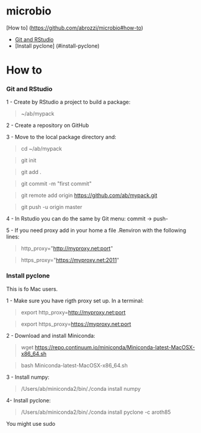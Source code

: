 # microbio

[How to] (https://github.com/abrozzi/microbio#how-to)

* [Git and RStudio](#git-and-rstudio)
* [Install pyclone] (#install-pyclone)

How to
====

### Git and RStudio 

1 - Create by RStudio a project to build a package:

> ~/ab/mypack

2 - Create a repository on GitHub

3 - Move to the local package directory and:

> cd ~/ab/mypack

> git init
  
> git add .

> git commit -m "first commit"

> git remote add origin https://github.com/ab/mypack.git

> git push -u origin master

4 - In Rstudio you can do the same by Git menu: commit -> push-

5 - If you need proxy add in your home a file .Renviron with the following lines:

> http_proxy="http://myproxy.net:port"

> https_proxy="https://myproxy.net:2011"

### Install pyclone
This is fo Mac users.

1 - Make sure you have rigth proxy set up. In a terminal:

> export http_proxy=http://myproxy.net:port

> export https_proxy=https://myproxy.net:port

2 - Download and install Miniconda:

> wget https://repo.continuum.io/miniconda/Miniconda-latest-MacOSX-x86_64.sh

> bash Miniconda-latest-MacOSX-x86_64.sh

3 - Install numpy:

> /Users/ab/miniconda2/bin/./conda install numpy

4- Install pyclone:

> /Users/ab/miniconda2/bin/./conda install pyclone -c aroth85

You might use sudo
